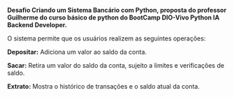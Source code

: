 <b>Desafio Criando um Sistema Bancário com Python, proposta do professor Guilherme do curso básico de python do BootCamp DIO-Vivo Python IA Backend Developer.</b>

O sistema permite que os usuários realizem as seguintes operações:

<b>Depositar:</b> Adiciona um valor ao saldo da conta.


<b>Sacar:</b> Retira um valor do saldo da conta, sujeito a limites e verificações de saldo.


<b>Extrato:</b> Mostra o histórico de transações e o saldo atual da conta.

